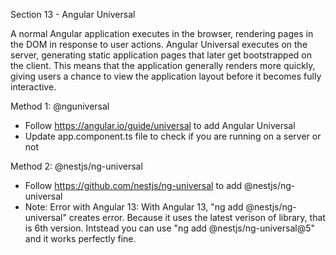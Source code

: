 Section 13 - Angular Universal

A normal Angular application executes in the browser, rendering pages in the DOM in response to user actions. Angular Universal executes on the server, generating static application pages that later get bootstrapped on the client. This means that the application generally renders more quickly, giving users a chance to view the application layout before it becomes fully interactive.

Method 1: @nguniversal

- Follow https://angular.io/guide/universal to add Angular Universal
- Update app.component.ts file to check if you are running on a server or not


Method 2: @nestjs/ng-universal

- Follow https://github.com/nestjs/ng-universal to add @nestjs/ng-universal
- Note: Error with Angular 13:
With Angular 13, "ng add @nestjs/ng-universal" creates error. Because it uses the latest verison of library, that is 6th version. Intstead you can use "ng add @nestjs/ng-universal@5" and it works perfectly fine.
